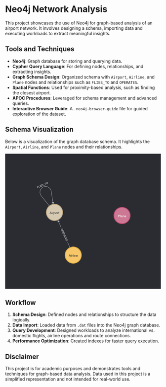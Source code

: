 # Neo4j Network Analysis

This project showcases the use of Neo4j for graph-based analysis of an airport network. It involves designing a schema, importing data and executing workloads to extract meaningful insights.

## Tools and Techniques
- **Neo4j**: Graph database for storing and querying data.
- **Cypher Query Language**: For defining nodes, relationships, and extracting insights.
- **Graph Schema Design**: Organized schema with `Airport`, `Airline`, and `Plane` nodes and relationships such as `FLIES_TO` and `OPERATES`.
- **Spatial Functions**: Used for proximity-based analysis, such as finding the closest airport.
- **APOC Procedures**: Leveraged for schema management and advanced queries.
- **Interactive Browser Guide**: A `.neo4j-browser-guide` file for guided exploration of the dataset.

## Schema Visualization
Below is a visualization of the graph database schema. It highlights the `Airport`, `Airline`, and `Plane` nodes and their relationships.

![Database Visualization](https://github.com/imvishal09/Neo4j-Project/blob/main/db%20visualisation.jpg)

## Workflow
1. **Schema Design**: Defined nodes and relationships to structure the data logically.
2. **Data Import**: Loaded data from `.dat` files into the Neo4j graph database.
3. **Query Development**: Designed workloads to analyze international vs. domestic flights, airline operations and route connections.
4. **Performance Optimization**: Created indexes for faster query execution.


## Disclaimer
This project is for academic purposes and demonstrates tools and techniques for graph-based data analysis. Data used in this project is a simplified representation and not intended for real-world use.
